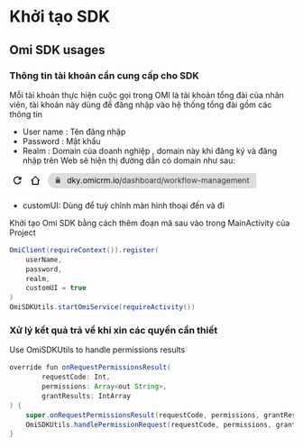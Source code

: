 # Khởi tạo SDK

## Omi SDK usages

### Thông tin tài khoản cần cung cấp cho SDK <a href="#user-content-account-informations-for-initialize-sdk" id="user-content-account-informations-for-initialize-sdk"></a>

Mỗi tài khoản thực hiện cuộc gọi trong OMI là tài khoản tổng đài của nhân viên, tài khoản này dùng để đăng nhập vào hệ thống tổng đài gồm các thông tin

* User name : Tên đăng nhập
* Password : Mật khẩu
* Realm : Domain của doanh nghiệp , domain này khi đăng ký và đăng nhập trên Web sẽ hiện thị đường dẫn có domain như sau:&#x20;

![](<../../../.gitbook/assets/image (3).png>)

* customUI: Dùng để tuỳ chỉnh màn hình thoại đến và đi



Khởi tạo Omi SDK bằng cách thêm đoạn mã sau vào trong MainActivity của Project

```java
OmiClient(requireContext()).register(
    userName,
    password,
    realm,
    customUI = true
)
OmiSDKUtils.startOmiService(requireActivity())
```

### Xử lý kết quả trả về khi xin các quyền cần thiết  <a href="#user-content-handle-permissions-result" id="user-content-handle-permissions-result"></a>

Use OmiSDKUtils to handle permissions results

```java
override fun onRequestPermissionsResult(
        requestCode: Int,
        permissions: Array<out String>,
        grantResults: IntArray
) {
    super.onRequestPermissionsResult(requestCode, permissions, grantResults)
    OmiSDKUtils.handlePermissionRequest(requestCode, permissions, grantResults, requireActivity())
}
```

### &#x20;<a href="#user-content-listeners" id="user-content-listeners"></a>
